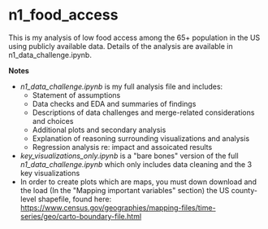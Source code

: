 # n1_food_access
This is my analysis of low food access among the 65+ population in the US using publicly available data. Details of the analysis are available in n1_data_challenge.ipynb.

**Notes**
- *n1_data_challenge.ipynb* is my full analysis file and includes:
  -  Statement of assumptions
  - Data checks and EDA and summaries of findings
  - Descriptions of data challenges and merge-related considerations and choices
  - Additional plots and secondary analysis
  - Explanation of reasoning surrounding visualizations and analysis 
  - Regression analysis re: impact and assoicated results
- *key_visualizations_only.ipynb* is a "bare bones" version of the full *n1_data_challenge.ipynb* which only includes data cleaning and the 3 key visualizations
- In order to create plots which are maps, you must down download and the load (In the "Mapping important variables" section) the US county-level shapefile, found here:  https://www.census.gov/geographies/mapping-files/time-series/geo/carto-boundary-file.html